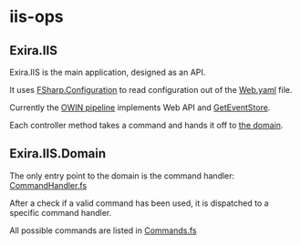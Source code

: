 # iis-ops

## Exira.IIS

Exira.IIS is the main application, designed as an API.

It uses [FSharp.Configuration](http://fsprojects.github.io/FSharp.Configuration/) to read configuration out of the [Web.yaml](https://github.com/exira/iis-ops/blob/master/src/Exira.IIS/Web.yaml) file.

Currently the [OWIN pipeline](https://github.com/exira/iis-ops/blob/master/src/Exira.IIS/Startup.fs) implements Web API and [GetEventStore](https://geteventstore.com/).

Each controller method takes a command and hands it off to [the domain](#Exira.IIS.Domain).

## Exira.IIS.Domain

The only entry point to the domain is the command handler: [CommandHandler.fs](https://github.com/exira/iis-ops/blob/master/src/Exira.IIS.Domain/CommandHandler.fs)

After a check if a valid command has been used, it is dispatched to a specific command handler.

All possible commands are listed in [Commands.fs](https://github.com/exira/iis-ops/blob/master/src/Exira.IIS.Domain/Commands.fs)
